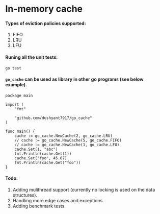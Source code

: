 # In-memory cache

#### Types of eviction policies supported:
1. FIFO
2. LRU
3. LFU

#### Runing all the unit tests: 
`go test`

#### `go_cache` can be used as library in other go programs (see below example).
```
package main

import (
	"fmt"

	"github.com/dushyant7917/go_cache"
)

func main() {
	cache := go_cache.NewCache(2, go_cache.LRU)
	// cache := go_cache.NewCache(5, go_cache.FIFO)
	// cache := go_cache.NewCache(1, go_cache.LFU)
	cache.Set(1, "abc")
	fmt.Println(cache.Get(1))
	cache.Set("foo", 45.67)
	fmt.Println(cache.Get("foo"))
}

```
#### Todo:
1. Adding mulithread support (currently no locking is used on the data structures).
2. Handling more edge cases and exceptions.
3. Adding benchmark tests.
